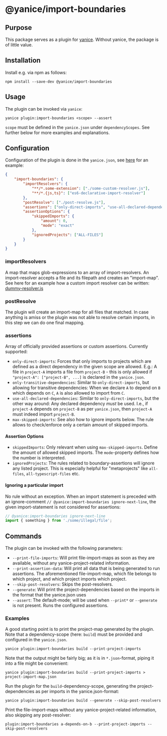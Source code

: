 # @yanice/import-boundaries

## Purpose

This package serves as a plugin for [yanice](https://www.npmjs.com/package/yanice).
Without yanice, the package is of little value.

## Installation

Install e.g. via npm as follows:

```
npm install --save-dev @yanice/import-boundaries
```

## Usage

The plugin can be invoked via `yanice`:

```
yanice plugin:import-boundaries <scope> --assert
```

`scope` must be defined in the `yanice.json` under `dependencyScopes`. See further below for more examples and explanations.

## Configuration

Configuration of the plugin is done in the `yanice.json`, see [here](https://github.com/abuob/yanice/blob/master/integration-tests/test-project/yanice.json) for an example:

```json
{
    "import-boundaries": {
        "importResolvers": {
            "**/*.some-extension": ["./some-custom-resolver.js"],
            "**/*.{js,ts}": ["es6-declarative-import-resolver"]
        },
        "postResolve": ["./post-resolve.js"],
        "assertions": ["only-direct-imports", "use-all-declared-dependencies", "./some-custom-assertion.js"],
        "assertionOptions": {
            "skippedImports": {
                "amount": 0,
                "mode": "exact"
            },
            "ignoredProjects": ["ALL-FILES"]
        }
    }
}
```

### importResolvers

A map that maps glob-expressions to an array of import-resolvers.
An import-resolver accepts a file and its filepath and creates an "import-map".
See here for an example how a custom import resolver can be written: [dummy-resolver.js](https://github.com/abuob/yanice/blob/master/integration-tests/test-project/dummy-resolver.js)

### postResolve

The plugin will create an import-map for all files that matched.
In case anything is amiss or the plugin was not able to resolve certain imports, in this step we can do one final mapping.

### assertions

Array of officially provided assertions or custom assertions.
Currently supported:

-   `only-direct-imports`: Forces that only imports to projects which are defined as a direct dependency in the given scope are allowed. E.g.: A file in `project-A` imports a file from `project-B` - this is only allowed if `"project-A": ["project-B", ...]` is declared in the `yanice.json`.
-   `only-transitive-dependencies`: Similar to `only-direct-imports`, but allowing for transitive dependencies: When we declare `A` to depend on `B` which depends on `C`, `A` is also allowed to import from `C`.
-   `use-all-declared-dependencies`: Similar to `only-direct-imports`, but the other way around: Any declared dependency _must_ be used. I.e., if `project-A` depends on `project-B` as per `yanice.json`, then `project-A` must indeed import `project-B`.
-   `max-skipped-imports`: See also how to ignore imports below. The rule allows to check/enforce only a certain amount of skipped imports.

#### Assertion Options

-   `skippedImports`: Only relevant when using `max-skipped-imports`. Define the amount of allowed skipped imports. The `mode`-property defines how the number is interpreted.
-   `ignoredProjects`: The rules related to boundary-assertions will ignore any listed project. This is especially helpful for "metaprojects" like `all-files`, `all-typescript-files` etc.

#### Ignoring a particular import

No rule without an exception.
When an import statement is preceded with an ignore-comment `// @yanice:import-boundaries ignore-next-line`, the given import-statement is not considered for assertions:

```typescript
// @yanice:import-boundaries ignore-next-line
import { something } from './some/illegal/file';
```

## Commands

The plugin can be invoked with the following parameters:

-   `--print-file-imports`: Will print file-import-maps as soon as they are available, without any yanice-project-related information.
-   `--print-assertion-data`: Will print all data that is being generated to run assertions.
    The aforementioned file-import-map, which file belongs to which project, and which project imports which project.
-   `--skip-post-resolvers`: Skips the post-resolvers.
-   `--generate`: Will print the project-dependencies based on the imports in the format that the yanice.json uses
-   `--assert`: The default-mode; will be used when `--print*` or `--generate` is not present. Runs the configured assertions.

### Examples

A good starting point is to print the project-map generated by the plugin.
Note that a dependency-scope (here: `build`) must be provided and configured in the `yanice.json`.

```
yanice plugin:import-boundaries build --print-project-imports
```

Note that the output might be fairly big; as it is in `*.json`-format, piping it into a file might be convenient:

```
yanice plugin:import-boundaries build --print-project-imports > project-import-map.json
```

Run the plugin for the `build`-dependency-scope, generating
the project-dependencies as per imports in the yanice.json-format:

```
yanice plugin:import-boundaries build --generate --skip-post-resolvers
```

Print the file-import-maps without any yanice-project-related information, also skipping any post-resolver:

```
plugin:import-boundaries a-depends-on-b --print-project-imports --skip-post-resolvers
```
